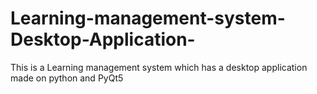 # Learning-management-system-Desktop-Application-
This is a Learning management system which has a desktop application made on python and PyQt5
